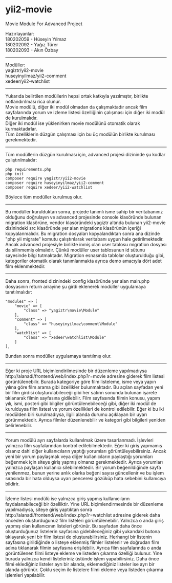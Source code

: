 # yii2-movie
Movie Module For Advanced Project  

Hazırlayanlar:  
180202059 - Hüseyin Yılmaz  
180202092 - Yağız Türer  
180202093 - Akın Özbay  

-----------------

Modüller:  
yagiztr/yii2-movie  
huseyinyilmaz/yii2-comment  
xedeer/yii2-watchlist  

-----------------

Yukarıda belirtilen modüllerin hepsi ortak katkıyla yazılmıştır, birlikte notlandırılması rica olunur.  
Movie modülü, diğer iki modül olmadan da çalışmaktadır ancak film sayfalarında yorum ve izleme listesi özelliğinin çalışması için diğer iki modül de kurulmalıdır.  
Diğer iki modül ise yüklenirken movie modülünü otomatik olarak kurmaktadırlar.  
Tüm özelliklerin düzgün çalışması için bu üç modülün birlikte kurulması gerekmektedir.  

-----------------

Tüm modüllerin düzgün kurulması için, advanced projesi dizininde şu kodlar çalıştırılmalıdır:

    php requirements.php
    php init
    composer require yagiztr/yii2-movie
    composer require huseyinyilmaz/yii2-comment
    composer require xedeer/yii2-watchlist

Böylece tüm modüller kurulmuş olur.

-----------------

Bu modüller kurulduktan sonra, projede tanımlı isme sahip bir veritabanınız olduğunu doğrulayın ve advanced projesinde console klasöründe bulunan migration klasörüne, vendor klasöründeki yagiztr altında bulunan yii2-movie dizinindeki src klasöründe yer alan migrations klasörünün içeriği kopyalanmalıdır. Bu migration dosyaları kopyalandıktan sonra ana dizinde "php yii migrate" komutu çalıştırılarak veritabanı uygun hale getirilmektedir. Ancak advanced projesiyle birlikte inmiş olan user tablosu migration dosyası da silinmemiş olmalıdır. Çünkü modüller user tablosunun id sütunu sayesinde bilgi tutmaktadır. Migration esnasında tablolar oluşturulduğu gibi, kategoriler otomatik olarak tanımlanmakta ayrıca demo amacıyla dört adet film eklenmektedir.

-----------------

Daha sonra, fronted dizinindeki config klasöründe yer alan main.php dosyasının return arrayine şu girdi eklenerek modüller uygulamaya tanıtılmalıdır:  


    "modules" => [
        "movie" => [
            "class" => "yagiztr\movie\Module"
        ],
        "comment" => [
            "class" => "huseyinyilmaz\comment\Module"
        ],
        "watchlist" => [
            "class" => "xedeer\watchlist\Module"
        ]
    ],


Bundan sonra modüller uygulamaya tanıtılmış olur.

-----------------

Eğer ki proje URL biçimlendirilmesinde bir düzenleme yapılmadıysa http://alanadi/frontend/web/index.php?r=movie adresine giderek film listesi görüntülenebilir. Burada kategoriye göre film listeleme, isme veya yapın yılına göre film arama gibi özellikler bulunmaktadır. Bu açılan sayfadan yeni bir film girdisi oluşturulabileceği gibi her satırın sonunda bulunan işarete tıklanarak filmin sayfasına gidilebilir. Film sayfasında filmin konusu, yapım yılı, ismi, posteri gibi bilgiler görüntülenebileceği gibi, diğer iki modül de kurulduysa film listesi ve yorum özellikleri de kontrol edilebilir. Eğer ki bu iki modülden biri kurulmadıysa, ilgili alanda durumu açıklayan bir uyarı görünmektedir. Ayrıca filmler düzenlenebilir ve kategori gibi bilgileri yeniden belirlenebilir.

-----------------

Yorum modülü ayrı sayfalarda kullanılmak üzere tasarlanmadı. İşlevleri yalnızca film sayfalarından kontrol edilebilmektedir. Eğer ki giriş yapmamış olsanız dahi diğer kullanıcıların yaptığı yorumları görüntüleyebilirsiniz. Ancak yeni bir yorum paylaşmak veya diğer kullanıcıların paylaştığı yorumları beğenmek için siteye giriş yapmış olmanız gerekmektedir. Ayrıca yorumları yalnızca paylaşan kullanıcı silebilmektedir. Bir yorum beğenildiğinde sayfa yenilenmez, bunun yerine anlık olarka beğeni sayısı güncellenir ve bu işlem sırasında bir hata olduysa uyarı penceresi gözüküp hata sebebini kullanıcıya bildirir.

-----------------

İzleme listesi modülü ise yalnızca giriş yapmış kullanıcıların faydalanabileceği bir özelliktir. Yine URL biçimlendirmesinde bir düzenleme yapılmadıysa, siteye giriş yaptıktan sonra http://alanadi/frontend/web/index.php?r=watchlist adresine giderek daha önceden oluşturduğunuz film listeleri görüntülenebilir. Yalnızca o anda giriş yapmış olan kullanıcının listeleri görünür. Bu sayfadan daha önce oluşturduğunuz listelerin sayfasına gidebileceğiniz gibi yukarıdaki butona tıklayarak yeni bir film listesi de oluşturabilirsiniz. Herhangi bir listenin sayfasına girildiğinde o listeye eklenmiş filmler listelenir ve doğrudan film adına tıklanarak filmin sayfasına erişilebilir. Ayrıca film sayfalarında o anda görüntülenen filmi listeye ekleme ve listeden çıkarma özelliği bulunur. Yine burada yalnızca kendi listeleriniz üstünde işlem yapabilirsiniz. Daha önce filmi eklediğiniz listeler ayrı bir alanda, eklemediğiniz listeler ise ayrı bir alanda görünür. Çoklu seçim ile listelere filmi ekleme veya listeden çıkarma işlemleri yapılabilir.



